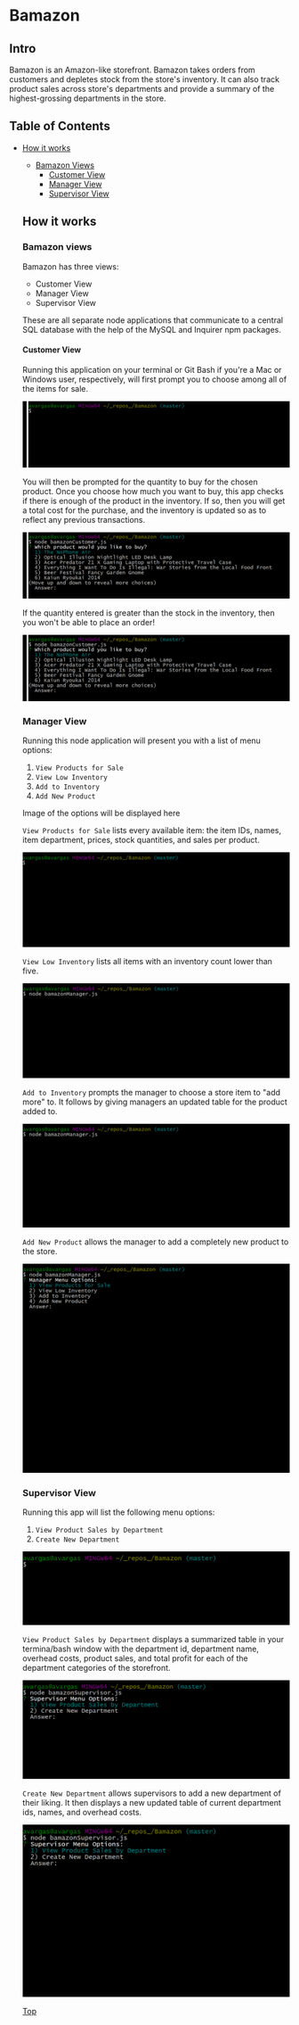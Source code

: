 # Bamazon

## Intro

Bamazon is an Amazon-like storefront. Bamazon takes orders from customers and depletes stock from the store's inventory. It can also track product sales across store's departments and provide a summary of the highest-grossing departments in the store.

## Table of Contents

* [How it works](#how-it-works)
  * [Bamazon Views](#bamazon-views)
    * [Customer View](#customer-view)
    * [Manager View](#manager-view)
    * [Supervisor View](#supervisor-view)

  ## How it works

  ### Bamazon views

  Bamazon has three views:

  * Customer View
  * Manager View
  * Supervisor View

  These are all separate node applications that communicate to a central SQL database with the help of the MySQL and Inquirer npm packages.

  #### Customer View

  Running this application on your terminal or Git Bash if you're a Mac or Windows user, respectively, will first prompt you to choose among all of the items for sale.

  ![running customer view](customer-1.gif)

  You will then be prompted for the quantity to buy for the chosen product. Once you choose how much you want to buy, this app checks if there is enough of the product in the inventory. If so, then you will get a total cost for the purchase, and the inventory is updated so as to reflect any previous transactions.

  ![running customer view 2](customer-2.gif)

  If the quantity entered is greater than the stock in the inventory, then you won't be able to place an order!

  ![running customer view 3](customer-3.gif)

  ### Manager View

  Running this node application will present you with a list of menu options:

  1. `View Products for Sale`
  2. `View Low Inventory`
  3. `Add to Inventory`
  4. `Add New Product`

  Image of the options will be displayed here

  `View Products for Sale` lists every available item: the item IDs, names, item department, prices, stock quantities, and sales per product.

  ![running manager view 1](manager-1.gif)

  `View Low Inventory` lists all items with an inventory count lower than five.

  ![running manager view 2](manager-2.gif)

  `Add to Inventory` prompts the manager to choose a store item to "add more" to. It follows by giving managers an updated table for the product added to.

  ![running manager view 3](manager-3.gif)

  `Add New Product` allows the manager to add a completely new product to the store.

  ![running manager view 4](manager-4.gif)

  ### Supervisor View

  Running this app will list the following menu options:

  1. `View Product Sales by Department`
  2. `Create New Department`

  ![running supervisor view 1](supervisor-1.gif)

  `View Product Sales by Department` displays a summarized table in your termina/bash window with the department id, department name, overhead costs, product sales, and total profit for each of the department categories of the storefront.

  ![running supervisor view 2](supervisor-2.gif)

  `Create New Department` allows supervisors to add a new department of their liking. It then displays a new updated table of current department ids, names, and overhead costs.

  ![running supervisor view 3](supervisor-3.gif)

  [Top](#intro)

  

  


